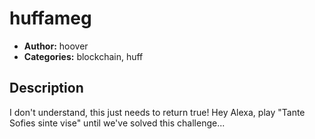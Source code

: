 # huffameg

- **Author:** hoover
- **Categories:** blockchain, huff

## Description

I don't understand, this just needs to return true! Hey Alexa, play "Tante Sofies sinte vise" until we've solved this challenge...
